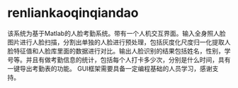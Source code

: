 # renliankaoqinqiandao
该系统为基于Matlab的人脸考勤系统。带有一个人机交互界面。输入全身照人脸图片进行人脸扫描，分割出单独的人脸进行预处理，包括灰度化尺度归一化提取人脸特征值和人脸库里面的数据进行对比。输出人脸识别的结果包括姓名，性别，学号等。并且有做考勤信息的统计，包括每个人打卡多少次，分别是什么时间，具有一键导出考勤表的功能。 GUI框架需要具备一定编程基础的人员学习，感谢支持。
